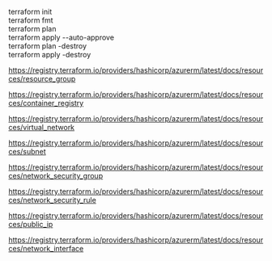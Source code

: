 terraform init  
terraform fmt  
terraform plan  
terraform apply --auto-approve  
terraform plan -destroy  
terraform apply -destroy  

https://registry.terraform.io/providers/hashicorp/azurerm/latest/docs/resources/resource_group  

https://registry.terraform.io/providers/hashicorp/azurerm/latest/docs/resources/container_registry  

https://registry.terraform.io/providers/hashicorp/azurerm/latest/docs/resources/virtual_network  

https://registry.terraform.io/providers/hashicorp/azurerm/latest/docs/resources/subnet  

https://registry.terraform.io/providers/hashicorp/azurerm/latest/docs/resources/network_security_group  

https://registry.terraform.io/providers/hashicorp/azurerm/latest/docs/resources/network_security_rule  

https://registry.terraform.io/providers/hashicorp/azurerm/latest/docs/resources/public_ip  

https://registry.terraform.io/providers/hashicorp/azurerm/latest/docs/resources/network_interface  
